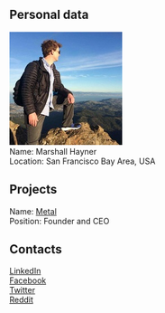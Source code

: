 ## Personal data
![ photo](../people/photo/marshall_hayner.jpg)  
Name:  Marshall Hayner  
Location: San Francisco Bay Area, USA
## Projects 
Name: [Metal](../projects/metal.md)  
Position: Founder and CEO
## Contacts
[LinkedIn](https://www.linkedin.com/in/marshallhayner/)  
[Facebook](https://www.facebook.com/marshall.hayner)  
[Twitter](https://twitter.com/marshallhayner)  
[Reddit](https://www.reddit.com/user/MarshallHayner) 

